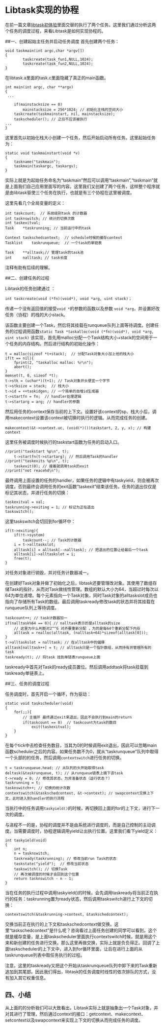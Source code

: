 # Libtask实现的协程


在前一篇文章[libtask初体验]()里面交替的执行了两个任务。这里我们通过分析这两个任务的调度过程，来看Libtask是如何实现协程的。

##一、创建起始主任务并启动任务调度
首先创建两个任务：

    void taskmain(int argc,char *argv[])
    {
            taskcreate(task_fun1,NULL,1024);
            taskcreate(task_fun2,NULL,1024);
    }
    
在libtask.a里面的task.c里面隐藏了真正的main函数。
    
    int main(int argc, char **argv)
    {
     ...
    
    	if(mainstacksize == 0)
    		mainstacksize = 256*1024; // 初始化主栈的空间大小
    	taskcreate(taskmainstart, nil, mainstacksize);
    	taskscheduler(); // 之后不应该被执行
    ...
    }
    
这里首先以初始化栈大小创建一个任务，然后开始启动所有任务。这里起始任务为：

    static void taskmainstart(void *v)
    {
    	taskname("taskmain");
    	taskmain(taskargc, taskargv);
    }
    
实际上就是为起始任务命名为“taskmain”然后可以调用“taskmain”,“taskmain”就是上面我们自己应用里面写的内容。这里我们又创建了两个任务，这样整个程序就是由libtask驱使三个任务在执行，也就是有三个协程在这里被调度。

这里先看几个全局变量的定义：

    int	taskcount;  // 系统级别task 的计数器
    int	tasknswitch; // 统计的切换次数
    int	taskexitval;
    Task	*taskrunning; // 当前运行中的task
    
    Context	taskschedcontext;  // schedule时候的缓存context
    Tasklist	taskrunqueue;  // 一个task的单链表
    
    Task	**alltask;// 管理task的task池
    int		nalltask; // task长度
    
注释有助有后续的理解。
    
##二、创建任务的过程

Libtask的任务创建通过 ：
    
    int taskcreate(void (*fn)(void*), void *arg, uint stack)；
    
传递一个没有返回值的接受`void *`的参数的函数以及参数 `void *arg`，并设置好改任务（协程）的栈的大小stack。

该函数主要创建一个Task，然后将其挂载在runqueue队列上面等待调度。创建任务的过程调用函数`static Task *taskalloc(void (*fn)(void*), void *arg, uint stack)`  该实现，首先用malloc分配一个Task结构大小+stack的空间用于一个任务的内存结构。然后进行结构的初始化操作：

    t = malloc(sizeof *t+stack);  // 分配Task对象大小加上他的栈大小
    if(t == nil){
    	fprint(2, "taskalloc malloc: %r\n");
    	abort();
    }
    memset(t, 0, sizeof *t);
    t->stk = (uchar*)(t+1); // Task对象开头便宜一个字节
    t->stksize = stack;  // 栈大小
    t->id = ++taskidgen; // 一个简单的自增id生成器
    t->startfn = fn;  // handler处理逻辑
    t->startarg = arg; // handler的参数
    
然后用任务的context保存当前的上下文。设置好该context的sp、栈大小后，调用makecontext设置该context被切换时执行的逻辑。从而完成任务的创建。

	makecontext(&t->context.uc, (void(*)())taskstart, 2, y, x); // 构建context
这里任务被调度时候执行的taskstart函数为任务的启动入口。

    //print("taskstart %p\n", t);
    	t->startfn(t->startarg); // 然后调用Task的handler
    //print("taskexits %p\n", t);
    	taskexit(0); // 接着就调用task的exit
    //print("not reacehd\n");
最终调用上面设置的任务的handler，如果任务的逻辑中有taskyield，则会被再次调度，否则最终会调用任务的exit函数“taskexit”结束该任务。任务的退出仅仅是标记其状态，并进行任务的切换：

    taskexitval = val;
    taskrunning->exiting = 1; // 标记为正在退出
    taskswitch();

这里taskswitch会切回到for循环中：

    if(t->exiting){
    	if(!t->system)
    		taskcount--; // Task的计数器
    	i = t->alltaskslot;
    	alltask[i] = alltask[--nalltask]; // 把退出的位置让给最后一个task
    	alltask[i]->alltaskslot = i;
    	free(t); 
    }
对任务对象进行销毁，并对任务计数器减一。

在创建好Task对象并做了初始化之后，libtask还要管理改对象。其使用了数组存储Task的指针，从而对Task做线性管理。数组的默认大小为64，当超过时每次以64为单位递增。每个元素指向一个Task对象，同时Task对象的alltaskslot成员也指向了存储所有Task的数组。最后调用taskready修改task的状态并将其挂载在runqueue队列上等待调度。
    
    taskcount++; // task计数器加一
    if(nalltask%64 == 0){ // nalltask表示的是alltask的size
    	// 这里为什么判断对2^^6 对齐要重新分配 ，为的是每64个重新分配下内存
    	alltask = realloc(alltask, (nalltask+64)*sizeof(alltask[0]));
    }
    t->alltaskslot = nalltask; // 在alltask中的偏移
    alltask[nalltask++] = t; // alltask只是一个指针数组，从而持有并管理所有的task
    taskready(t); // 将task 挂到单链表runqueue上面
taskready中首先对Task的ready成员置位。然后调用addtask将task挂载到taskready单链表上。

##三、任务的调度过程  

任务调度时，首先开启一个循环，作为驱动：

    static void taskscheduler(void)
    {
    	for(;;){
    		// 主循环 最终通过exit来退出，因此不会执行到main的return
        	if(taskcount == 0)  // taskcount为task的数目
    			exit(taskexitval);
    	}
    }  
在每个tick中去检查任务数目，当其为0的时候调用exit退出，因此可以忽略main函数scheduler之后的内容。如果任务数不为0，就从“taskrunqueue”队列中取得一个头部的的任务，然后调用`contextswitch`进行任务的切换。

    t = taskrunqueue.head; // 从队列的头开始取得task
    deltask(&taskrunqueue, t); // 从runqueue链表上摘下该task
    t->ready = 0; // 修改其状态，为非准备状态（运行状态？）
    taskrunning = t;
    tasknswitch++; // 切换的统计次数
    contextswitch(&taskschedcontext, &t->context); // swapcontext交换上下文，此时进入到handler的执行流程

当执行中的任务调用`taskyield()`的时候，再切换回上面的for的上下文，进行下一次的调度。

与进程不一的是，协程的调度并不是由系统进行调度的，而是自己控制的主动调度。当需要调度时，协程逻辑调用yield让出执行位置。这里我们看下yield定义：
    
    int taskyield(void)
    {
    	int n;    	
    	n = tasknswitch;
    	taskready(taskrunning); // 修改当前run Task的状态
    	taskstate("yield");  // 修改当前状态
    	taskswitch(); // 切换Task    
    	// 再次被调度的时候才会回到这个位置
    	return tasknswitch - n - 1;
    }
    
当在任务的执行过程中调用taskyield()的时候，会先调用taskready将当前正在执行的任务：taskrunning置为ready状态，然后调用taskswitch进行上下文的切换：

    contextswitch(&taskrunning->context, &taskschedcontext);
    
交换当前正在执行的上下文和taskschedcontext做交换。这里“taskschedcontext”是什么呢？咨询看过上面任务创建的同学可以看到，这个就是缓存变量，是上面taskscheduler里面执行contextswitch时候，就是用这个来和新创建的任务进行交换。那么这里再做交换，实际上就是负负得正。回调了上面taskscheduler的上下文中，进入到for循环里面，让后在进行上面的从taskrunqueue列表中取任务执行的过程。

注意，这里的taskready又把这个开始从taskrunqueue队列中卸下来的Task重新追加到其尾部。因此我们得出，libtask的任务调度时线性的依次排队的方式，没有加入其它权重信息。

## 四、小结
从上面的的分析我们可以大致看出，Libtask实际上就是抽象出一个Task对象，并对其进行了管理，然后通过context的接口：getcontext、makecontext、setcontext以及swapcontext来实现上下文的切换从而完成任务的调度。
